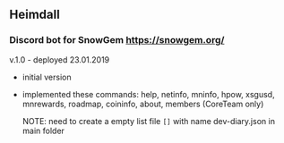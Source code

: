 ## Heimdall
### Discord bot for SnowGem https://snowgem.org/

v.1.0 - deployed 23.01.2019
- initial version
- implemented these commands:
  help, netinfo, mninfo, hpow, xsgusd, mnrewards, roadmap, coininfo, about, members (CoreTeam only)

  NOTE: need to create a empty list file `[]` with name dev-diary.json in main folder
